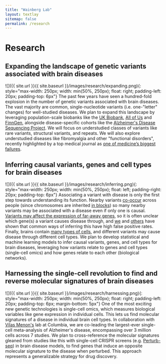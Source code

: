 ```yaml
---
title: "Wainberg Lab"
layout: textlay
sitemap: false
permalink: /research
---
```

# Research

## Expanding the landscape of genetic variants associated with brain diseases
![]({{ site.url }}{{ site.baseurl }}/images/research/expanding.png){: style="max-width: 250px; width: min(50%, 250px); float: right; padding-left: 20px; padding-top: 6px"}
The past few years have seen a hundred-fold explosion in the number of genetic variants associated with brain diseases. The vast majority are common, single-nucleotide variants (i.e. one-"letter" changes) for well-studied diseases. We plan to expand this landscape by leveraging population-scale biobanks like the [UK Biobank](https://www.ukbiobank.ac.uk/), [All of Us](https://allofus.nih.gov/) and [FinnGen](https://www.finngen.fi/en), alongside disease-specific cohorts like the [Alzheimer's Disease Sequencing Project](https://adsp.niagads.org/). We will focus on understudied classes of variants like rare variants, structural variants, and repeats. We will also explore understudied diseases like fibromyalgia and other "functional disorders", recently highlighted by a top medical journal as [one of medicine’s biggest failures](https://www.bmj.com/content/380/bmj.p221).

## Inferring causal variants, genes and cell types for brain diseases
![]({{ site.url }}{{ site.baseurl }}/images/research/inferring.png){: style="max-width: 250px; width: min(50%, 250px); float: left; padding-right: 20px; padding-top: 6px"}
Associating a variant with disease is only the first step towards understanding its function. Nearby variants [co-occur](https://www.nature.com/articles/nrg1123) across people (since chromosomes are inherited [in blocks](https://www.ncbi.nlm.nih.gov/pmc/articles/PMC4665078)) so many nearby variants may be associated with a disease even if only one is causal. [Variants may affect the expression of far-away genes](https://www.nejm.org/doi/full/10.1056/nejmoa1502214), so it is often unclear which gene(s) a variant causes disease through, and [we](https://www.nature.com/articles/s41588-019-0385-z) and [others](https://academic.oup.com/nar/article/47/1/e3/5103947) have shown that common ways of inferring this have high false positive rates. Finally, brains contain [many types of cells](https://www.nature.com/articles/s41586-021-03950-0), and different variants may cause disease through different cell types. We plan to develop statistical and machine learning models to infer causal variants, genes, and cell types for brain diseases, leveraging how variants relate to genes and cell types (single-cell omics) and how genes relate to each other (biological networks).

## Harnessing the single-cell revolution to find and reverse molecular signatures of brain diseases
![]({{ site.url }}{{ site.baseurl }}/images/research/harnessing.png){: style="max-width: 250px; width: min(50%, 250px); float: right; padding-left: 20px; padding-top: 6px; margin-bottom: 5px"}
One of the most exciting new genetic technologies is single-cell omics, which measures biological variables like gene expression in individual cells. This lets us find molecular signatures of a disease in individual brain cell types. In collaboration with [Vilas Menon's](https://www.neurology.columbia.edu/profile/vilas-menon-phd) lab at Columbia, we are co-leading the largest-ever single-cell meta-analysis of Alzheimer's disease, encompassing over 3 million cells across 7 studies. We plan to cross-reference the molecular signatures gleaned from studies like this with single-cell CRISPR screens (e.g. [Perturb-seq](https://www.science.org/doi/10.1126/science.aaz6063)) in brain disease models, to find genes that induce an opposite molecular signature to the disease when perturbed. This approach represents a generalizable strategy for drug discovery.